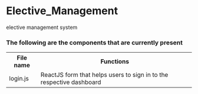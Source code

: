# Elective_Management
elective management system 
### The following are the components that are currently present
<table>
<tr>
<th>File name</th>
<th>Functions</th>
</tr>
<tr>
<td>login.js</td>
<td>ReactJS form that helps users to sign in to the respective dashboard</td>
</tr>
</table>
